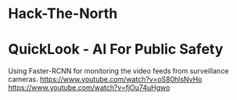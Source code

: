 # Hack-The-North
# QuickLook - AI For Public Safety #

Using Faster-RCNN for monitoring the video feeds from surveillance cameras. 
https://www.youtube.com/watch?v=oS80hlsNvHo
https://www.youtube.com/watch?v=fjOu74uHgwo
